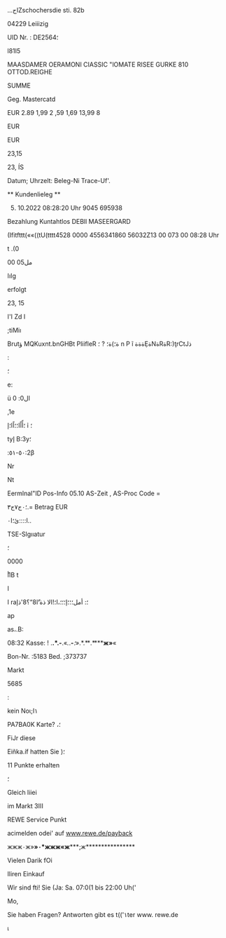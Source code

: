 ...اجZschochersdie  sti.  82b

04229  Leiiizig

UID  Nr. : DE2564؛

l81I5

MAASDAMER
OERAMONI  CIASSIC
"lOMATE  RISEE
GURKE  810
OTTOD.REIGHE

SUMME

Geg.  Mastercatd

EUR
2.89
1,99
2 ,59
1,69
13,99  8

EUR

EUR

23,15

23,  ÍS

Datum;
Uhrzelt:
Beleg-Ni
Trace-Uf'.

**  Kundenlieleg  **

05. 10.2022
08:28:20  Uhr
9045
695938

Bezahlung
Kuntahtlos
DEBll  MASEERGARD

(Ifitfttt(««((tU(tttt4528  0000
4556341860
56032Ζ13
00  073  00
08:28  Uhr

t
.(0

00  0مل5

اıاg

erfolgt

23, 15

ا'ا
Zd ا

;tiMiı

Brutؤ
MQKuxnt.bnGHBt
PliifleR
ة؛)ة؛
 ?
؛ n
P
ĩ
ةةةẸةNةRةR:)ţrCtJذ

:

؛

e:

ü
0
:ال0

,1e

؛أًاًا؛؛اًا؛إ
ỉ
؛

tyإ
В:3у؛

:٥٠-٥١:2β

Nr

Nt

Eermlnal"ID
Pos-Info
05.10 AS-Zeit
,
AS-Proc  Code  =

؛٠ج٧ج٣.=
Betrag  EUR

ا::::ئ؛ا٠..

TSE-Slgııatur

؛

0000

ًاأB t

I

I ra؛:
أمل؛؛؛إ؛؛؛،ا؛!الا
ذة'ًا8“؟8'ذإ

ap

as،.B:

08:32
Kasse: !
.**.*.-**.«*.*.****-***؛»*.*.**.******ж»**«

Bon-Nr. :5183
Bed.  ;373737

Markt

5685

:

kein Νοι;Ι١

ΡΑ7ΒΑ0Κ  Karte? ،؛

FiJr  diese

Eiñka.íf  hatten  Sie )؛

11  Punkte  erhalten

؛

Gleich  liiei

im  Markt  3ااا

REWE  Service  Punkt

acimelden  odei'  auf  www.rewe.de/payback

жжж٠ж»**»٠*жжж«ж*****;*ж*****************

Vielen  Darik  fOi

Iliren  Einkauf

Wir  sind  fti!  Sie  (Ja:
Sa.  07:0(1  bis  22:00  Uh('

Mo,

Sie  haben  Fragen?
Antworten  gibt  es  t(('١ter  www. rewe.de

เ
